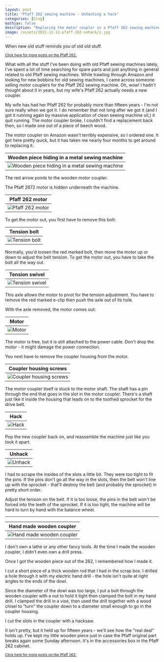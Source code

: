 ```yaml
---
layout: post
title: "Pfaff 262 sewing machine - Unhacking a hack"
categories: [blog]
mathjax: false
description: "Replacing the motor coupler in a Pfaff 262 sewing machine."
image: /assets/2022-11-12-pfaff-262-unhack/1.jpg
---
```

When new old stuff reminds you of old old stuff.

<sub>[Click here for more posts on the Pfaff 262.](pfaff-262-toc)</sub>

What with all the stuff I've been doing with old Pfaff sewing machines lately, I've spent a lot of time searching for spare parts and just anything in general related to old Pfaff sewing machines.  While trawling through Amazon and looking for new bobbins for old sewing machines, I came across someone selling motor couplers for the Pfaff 262 sewing machine.  Oh, wow!  I hadn't thought about it in years, but my wife's Pfaff 262 actually needs a new coupler.

My wife has had her Pfaff 262 for probably more than fifteen years - I'm not sure really when we got it.  I do remember that not long after we got it (and I got it running again by massive application of clean sewing machine oil,) it quit running.  The motor coupler broke.  I couldn't find a replacement back then, so I made one out of a piece of beech wood.

The motor coupler on Amazon wasn't terribly expensive, so I ordered one.  It got here pretty quick, but it has taken me nearly four months to get around to replacing it.

|Wooden piece hiding in a metal sewing machine|
|---------------------------------------------|
|![Wooden piece hiding in a metal sewing machine](/assets/2022-11-12-pfaff-262-unhack/1.jpg)|

The red arrow points to the wooden motor coupler.

The Pfaff 2672 motor is hidden underneath the machine.

|Pfaff 262 motor|
|---------------|
|![Pfaff 262 motor](/assets/2022-11-12-pfaff-262-unhack/2.jpg)|

To get the motor out, you first have to remove this bolt:

|Tension bolt|
|------------|
|![Tension bolt](/assets/2022-11-12-pfaff-262-unhack/3.jpg)|

Normally, you'd loosen the red marked bolt, then move the motor up or down to adjust the belt tension.  To get the motor out, you have to take the bolt all the way out.

|Tension swivel|
|--------------|
|![Tension swivel](/assets/2022-11-12-pfaff-262-unhack/4.jpg)|

This axle allows the motor to pivot for the tension adjustment.  You have to remove the red marked e-clip then push the axle out of its hole.

With the axle removed, the motor comes out:

|Motor|
|-----|
|![Motor](/assets/2022-11-12-pfaff-262-unhack/5.jpg)|

The motor is free, but it is still attached to the power cable.  Don't drop the motor - it might damage the power connection.

You next have to remove the coupler housing from the motor.

|Coupler housing screws|
|----------------------|
|![Coupler housing screws](/assets/2022-11-12-pfaff-262-unhack/6.jpg)|

The motor coupler itself is stuck to the motor shaft.  The shaft has a pin through the end that goes in the slot in the motor coupler.  There's a shaft just like it inside the housing that leads on to the toothed sprocket for the drive belt.

|Hack|
|----|
|![Hack](/assets/2022-11-12-pfaff-262-unhack/7.jpg)|

Pop the new coupler back on, and reassemble the machine just like you took it apart.

|Unhack|
|------|
|![Unhack](/assets/2022-11-12-pfaff-262-unhack/8.jpg)|

I had to scrape the insides of the slots a little bit.  They were too tight to fit the pins.  If the pins don't go all the way in the slots, then the belt won't line up with the sprocket - that'll destroy the belt (and probably the sprocket) in pretty short order.

Adjust the tension on the belt.  If it is too loose, the pins in the belt won't be forced into the teeth of the sprocket.  If it is too tight, the machine will be hard to turn by hand with the balance wheel.

-------

|Hand made wooden coupler|
|------------------------|
|![Hand made wooden coupler](/assets/2022-11-12-pfaff-262-unhack/9.jpg)|

I don't own a lathe or any other fancy tools.  At the time I made the wooden coupler, I didn't even own a drill press.

Once I got the wooden piece out of the 262, I remembered how I made it.

I cut a short piece of a thick wooden rod that I had in the scrap box.  I drilled a hole through it with my electric hand drill - the hole isn't quite at right angles to the ends of the dowl.  

Since the diameter of the dowl was too large, I put a bolt through the wooden coupler with a nut to hold it tight then clamped the bolt in my hand drill.  I clamped the drill in a vise, then used the drill together with a wood chisel to "turn" the coupler down to a diameter small enough to go in the coupler housing.

I cut the slots in the coupler with a hacksaw.

It isn't pretty, but it held up for fifteen years - we'll see how the "real deal" holds up.  I've kept my little wooden piece just in case the Pfaff original part breaks again some Sunday afternoon.  It's in the accessories box in the Pfaff 262 cabinet.

<sub>[Click here for more posts on the Pfaff 262.](pfaff-262-toc)</sub>
